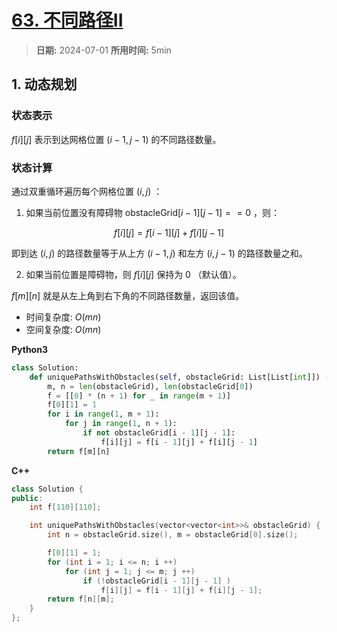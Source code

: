 # [63. 不同路径II](https://leetcode.cn/problems/unique-paths-ii/description/)

> **日期:** 2024-07-01
> **所用时间:** 5min

## 1. 动态规划

### 状态表示

$f[i][j]$ 表示到达网格位置 $(i-1, j-1)$ 的不同路径数量。

### 状态计算

通过双重循环遍历每个网格位置 $(i, j)$ ：

1. 如果当前位置没有障碍物 $\text{obstacleGrid}[i - 1][j - 1] == 0$ ，则：

$$
    f[i][j] = f[i - 1][j] + f[i][j - 1]
$$

即到达 $(i, j)$ 的路径数量等于从上方 $(i - 1, j)$ 和左方 $(i, j - 1)$ 的路径数量之和。

2. 如果当前位置是障碍物，则 $f[i][j]$ 保持为 $0$ （默认值）。

$f[m][n]$ 就是从左上角到右下角的不同路径数量，返回该值。

- 时间复杂度: $O(mn)$
- 空间复杂度: $O(mn)$

**Python3**

```python
class Solution:
    def uniquePathsWithObstacles(self, obstacleGrid: List[List[int]]) -> int:
        m, n = len(obstacleGrid), len(obstacleGrid[0])
        f = [[0] * (n + 1) for _ in range(m + 1)]
        f[0][1] = 1
        for i in range(1, m + 1):
            for j in range(1, n + 1):
                if not obstacleGrid[i - 1][j - 1]:
                    f[i][j] = f[i - 1][j] + f[i][j - 1]
        return f[m][n]
```

**C++**

```C++
class Solution {
public:
    int f[110][110];

    int uniquePathsWithObstacles(vector<vector<int>>& obstacleGrid) {
        int n = obstacleGrid.size(), m = obstacleGrid[0].size();

        f[0][1] = 1;
        for (int i = 1; i <= n; i ++)
            for (int j = 1; j <= m; j ++)
                if (!obstacleGrid[i - 1][j - 1] )
                    f[i][j] = f[i - 1][j] + f[i][j - 1];
        return f[n][m];
    }
};
```